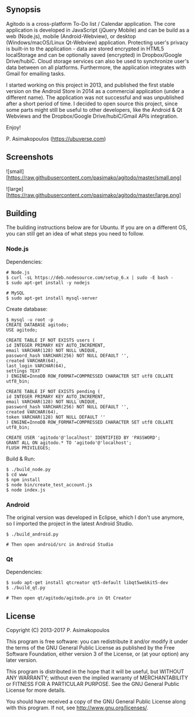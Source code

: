 ## Synopsis

Agitodo is a cross-platform To-Do list / Calendar application. The core application is developed in JavaScript (jQuery Mobile) and can be build as a web (Node.js), mobile (Android-Webview), or desktop (Windows/macOS/Linux Qt-Webview) application. Protecting user's privacy is built-in to the application - data are stored encrypted in HTML5 localStorage and can be optionally saved (encrypted) in Dropbox/Google Drive/hubiC. Cloud storage services can also be used to synchronize user's data between on all platforms. Furthermore, the application integrates with Gmail for emailing tasks.

I started working on this project in 2013, and published the first stable version on the Android Store in 2014 as a commercial application (under a different name). The application was not successful and was unpublished after a short period of time. I decided to open source this project, since some parts might still be useful to other developers, like the Android & Qt Webviews and the Dropbox/Google Drive/hubiC/Gmail APIs integration.

Enjoy!

P. Asimakopoulos (https://ubuverse.com)

## Screenshots

![small][https://raw.githubusercontent.com/pasimako/agitodo/master/small.png]

![large][https://raw.githubusercontent.com/pasimako/agitodo/master/large.png]


## Building

The building instructions below are for Ubuntu. If you are on a different OS, you can still get an idea of what steps you need to follow.

### Node.js

Dependencies:

```
# Node.js
$ curl -sL https://deb.nodesource.com/setup_6.x | sudo -E bash -
$ sudo apt-get install -y nodejs

# MySQL
$ sudo apt-get install mysql-server
```

Create database:

```
$ mysql -u root -p
CREATE DATABASE agitodo;
USE agitodo;

CREATE TABLE IF NOT EXISTS users (
id INTEGER PRIMARY KEY AUTO_INCREMENT,
email VARCHAR(128) NOT NULL UNIQUE,
password_hash VARCHAR(256) NOT NULL DEFAULT '',
created VARCHAR(64),
last_login VARCHAR(64),
settings TEXT
) ENGINE=InnoDB ROW_FORMAT=COMPRESSED CHARACTER SET utf8 COLLATE utf8_bin;

CREATE TABLE IF NOT EXISTS pending (
id INTEGER PRIMARY KEY AUTO_INCREMENT,
email VARCHAR(128) NOT NULL UNIQUE,
password_hash VARCHAR(256) NOT NULL DEFAULT '',
created VARCHAR(64),
token VARCHAR(128) NOT NULL DEFAULT ''
) ENGINE=InnoDB ROW_FORMAT=COMPRESSED CHARACTER SET utf8 COLLATE utf8_bin;

CREATE USER 'agitodo'@'localhost' IDENTIFIED BY 'PASSWORD';
GRANT ALL ON agitodo.* TO 'agitodo'@'localhost';
FLUSH PRIVILEGES;
```

Build & Run:

```
$ ./build_node.py
$ cd www
$ npm install
$ node bin/create_test_account.js
$ node index.js
```

### Android

The original version was developed in Eclipse, which I don't use anymore, so I imported the project in the latest Android Studio.

```
$ ./build_android.py

# Then open android/src in Android Studio
```

### Qt

Dependencies:

```
$ sudo apt-get install qtcreator qt5-default libqt5webkit5-dev
$ ./build_qt.py

# Then open qt/agitodo/agitodo.pro in Qt Creator
```

## License

Copyright (C) 2013-2017 P. Asimakopoulos

This program is free software: you can redistribute it and/or modify
it under the terms of the GNU General Public License as published by
the Free Software Foundation, either version 3 of the License, or
(at your option) any later version.

This program is distributed in the hope that it will be useful,
but WITHOUT ANY WARRANTY; without even the implied warranty of
MERCHANTABILITY or FITNESS FOR A PARTICULAR PURPOSE.  See the
GNU General Public License for more details.

You should have received a copy of the GNU General Public License
along with this program.  If not, see <http://www.gnu.org/licenses/>.
